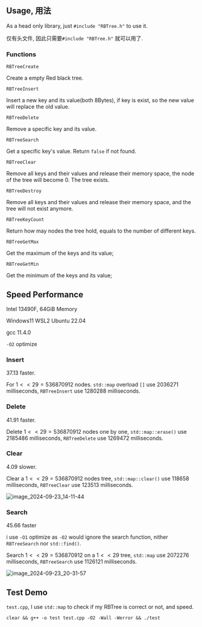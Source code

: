 ## Usage, 用法
As a head only library, just `#include "RBTree.h"` to use it.

仅有头文件, 因此只需要`#include "RBTree.h"` 就可以用了.

### Functions 
`RBTreeCreate`

Create a empty Red black tree.

`RBTreeInsert`

Insert a new key and its value(both 8Bytes), if key is exist, so the new value will replace the old value.

`RBTreeDelete`

Remove a specific key and its value.

`RBTreeSearch`

Get a specific key's value. Return `false` if not found.

`RBTreeClear`

Remove all keys and their values and release their memory space, the node of the tree will become 0. The tree exists.

`RBTreeDestroy`

Remove all keys and their values and release their memory space, and the tree will not exist anymore.

`RBTreeKeyCount`

Return how may nodes the tree hold, equals to the number of different keys.

`RBTreeGetMax`

Get the maximum of the keys and its value;

`RBTreeGetMin`

Get the minimum of the keys and its value;

## Speed Performance

Intel 13490F, 64GiB Memory

Windows11 WSL2 Ubuntu 22.04

gcc 11.4.0

`-O2` optimize

### Insert 
$37.13%%$ faster.

For $1<<29=536870912$ nodes. `std::map` overload `[]` use $2036271$ milliseconds, `RBTreeInsert` use $1280288$  milliseconds. 

### Delete
$41.91%%$ faster. 

Delete $1<<29=536870912$ nodes one by one, `std::map::erase()` use $2185486$ milliseconds, `RBTreeDelete` use $1269472$ milliseconds. 


### Clear
$4.09%%$ slower.

Clear a $1<<29=536870912$ nodes tree, `std::map::clear()` use $118658$ milliseconds, `RBTreeClear` use $123513$ milliseconds. 

![image_2024-09-23_14-11-44](https://github.com/user-attachments/assets/bd6a02e3-3697-4c6a-ad85-4852400a9066)

### Search
$45.66%%$ faster

i use `-O1` optimize as `-O2` would ignore the search function, nither `RBTreeSearch` nor `std::find()`. 

Search $1<<29=536870912$  on a $1<<29$ tree, `std::map` use $2072276$ milliseconds, `RBTreeSearch` use $1126121$ milliseconds.

![image_2024-09-23_20-31-57](https://github.com/user-attachments/assets/b4da3292-09f8-42e7-bf3c-c5ac7e23172a)

## Test Demo
`test.cpp`, I use `std::map` to check if my RBTree is correct or not, and speed.
```
clear && g++ -o test test.cpp -O2 -Wall -Werror && ./test
```

